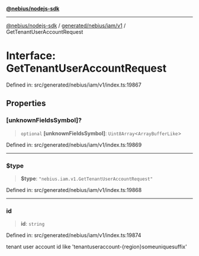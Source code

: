 [**@nebius/nodejs-sdk**](../../../../../README.md)

***

[@nebius/nodejs-sdk](../../../../../README.md) / [generated/nebius/iam/v1](../README.md) / GetTenantUserAccountRequest

# Interface: GetTenantUserAccountRequest

Defined in: src/generated/nebius/iam/v1/index.ts:19867

## Properties

### \[unknownFieldsSymbol\]?

> `optional` **\[unknownFieldsSymbol\]**: `Uint8Array`\<`ArrayBufferLike`\>

Defined in: src/generated/nebius/iam/v1/index.ts:19869

***

### $type

> **$type**: `"nebius.iam.v1.GetTenantUserAccountRequest"`

Defined in: src/generated/nebius/iam/v1/index.ts:19868

***

### id

> **id**: `string`

Defined in: src/generated/nebius/iam/v1/index.ts:19874

tenant user account id like 'tenantuseraccount-{region}someuniquesuffix'
